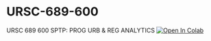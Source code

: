 # URSC-689-600
URSC 689 600 SPTP: PROG URB &amp; REG ANALYTICS
[![Open In Colab](https://colab.research.google.com/assets/colab-badge.svg)](https://colab.research.google.com/github/dujiaxin/URSC-689-600/blob/main/shape-measures.ipynb)
